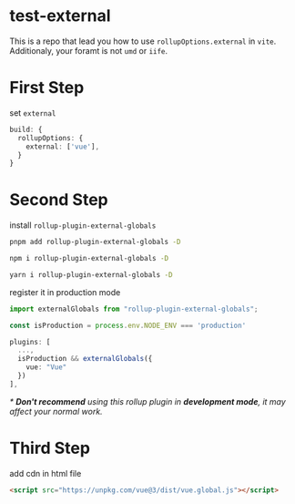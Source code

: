 # test-external

This is a repo that lead you how to use `rollupOptions.external` in `vite`. Additionaly, your foramt is not `umd` or `iife`.

# First Step

set `external`

```ts
build: {
  rollupOptions: {
    external: ['vue'],
  }
}
```
# Second Step

install `rollup-plugin-external-globals`

```sh
pnpm add rollup-plugin-external-globals -D

npm i rollup-plugin-external-globals -D

yarn i rollup-plugin-external-globals -D
```

register it in production mode

```ts
import externalGlobals from "rollup-plugin-external-globals";

const isProduction = process.env.NODE_ENV === 'production'

plugins: [
  ...,
  isProduction && externalGlobals({
    vue: "Vue"
  })
],
```

_\* ***Don't recommend*** using this rollup plugin in ***development mode***, it may affect your normal work._

# Third Step

add cdn in html file

```html
<script src="https://unpkg.com/vue@3/dist/vue.global.js"></script>
```

